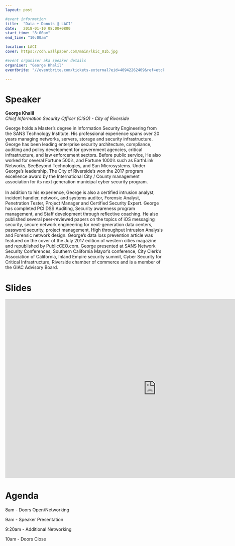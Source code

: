 ```yaml
---
layout: post

#event information
title:  "Data + Donuts @ LACI"
date:   2018-01-10 08:00+0800
start_time: "8:00am"
end_time: "10:00am"

location: LACI
cover: https://cdn.wallpaper.com/main/lkic_01b.jpg

#event organiser aka speaker details
organiser: "George Khalil"
eventbrite: "//eventbrite.com/tickets-external?eid=40942262409&ref=etckt"

---
```


# Speaker
__George Khalil__<br>
_Chief Information Security Officer (CISO) - City of Riverside_

George holds a Master’s degree in Information Security Engineering from the SANS Technology Institute. His professional experience spans over 20 years managing networks, servers, storage and security infrastructure. George has been leading enterprise security architecture, compliance, auditing and policy development for government agencies, critical infrastructure, and law enforcement sectors. Before public service, He also worked for several Fortune 500’s, and Fortune 1000’s such as EarthLink Networks, SeeBeyond Technologies, and Sun Microsystems. Under George’s leadership, The City of Riverside’s won the 2017 program excellence award by the International City  / County management association for its next generation municipal cyber security program.
<br><br>
In addition to his experience, George is also a certified intrusion analyst, incident handler, network, and systems auditor, Forensic Analyst, Penetration Tester, Project Manager and Certified Security Expert. George has completed PCI DSS Auditing, Security awareness program management, and Staff development through reflective coaching. He also published several peer-reviewed papers on the topics of iOS messaging security, secure network engineering for next-generation data centers, password security, project management, High throughput Intrusion Analysis and Forensic network design. George’s data loss prevention article was featured on the cover of the July 2017 edition of western cities magazine and republished by PublicCEO.com. George presented at SANS Network Security Conferences, Southern California Mayor’s conference, City Clerk’s Association of California, Inland Empire security summit, Cyber Security for Critical Infrastructure, Riverside chamber of commerce and is a member of the GIAC Advisory Board.  

# Slides

<iframe src="https://docs.google.com/presentation/d/e/2PACX-1vS5G5h2C9AZiy1JNykZ7suuKgkheRj1Tm_fJ9csOzsQTOrlaxUOKeP7-P0KSfVjObWWRpjDqYymyJIK/embed?start=false&loop=false&delayms=3000" frameborder="0" width="960" height="569" allowfullscreen="true" mozallowfullscreen="true" webkitallowfullscreen="true"></iframe>

# Agenda

8am - Doors Open/Networking

9am - Speaker Presentation

9:20am - Additional Networking

10am - Doors Close
